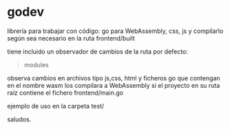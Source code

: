 # godev

librería para trabajar con código: go para WebAssembly, css, js y compilarlo
según sea necesario en la ruta frontend/built 

tiene incluido un observador de cambios de la ruta por defecto:
> modules


observa cambios en archivos tipo js,css, html y ficheros go que contengan en el nombre wasm los compilara a WebAssembly si el proyecto en su ruta raíz contiene el fichero frontend/main.go

ejemplo de uso en la carpeta test/

saludos.